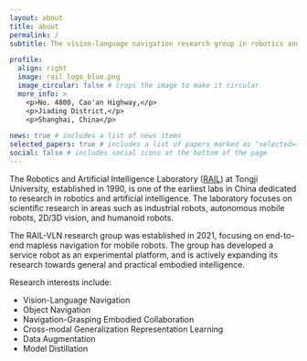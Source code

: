 ```yaml
---
layout: about
title: about
permalink: /
subtitle: The vision-language navigation research group in robotics and artificial intelligence lab (RAIL), Tongji University.

profile:
  align: right
  image: rail_logo_blue.png
  image_circular: false # crops the image to make it circular
  more_info: >
    <p>No. 4800, Cao'an Highway,</p>
    <p>Jiading District,</p>
    <p>Shanghai, China</p>

news: true # includes a list of news items
selected_papers: true # includes a list of papers marked as "selected={true}"
social: false # includes social icons at the bottom of the page
---
```


The Robotics and Artificial Intelligence Laboratory ([RAIL](https://rail.tongji.edu.cn/main.htm)) at Tongji University, established in 1990, is one of the earliest labs in China dedicated to research in robotics and artificial intelligence. The laboratory focuses on scientific research in areas such as industrial robots, autonomous mobile robots, 2D/3D vision, and humanoid robots.

The RAIL-VLN research group was established in 2021, focusing on end-to-end mapless navigation for mobile robots. The group has developed a service robot as an experimental platform, and is actively expanding its research towards general and practical embodied intelligence.

Research interests include:

- Vision-Language Navigation
- Object Navigation
- Navigation-Grasping Embodied Collaboration
- Cross-modal Generalization Representation Learning
- Data Augmentation
- Model Distillation
